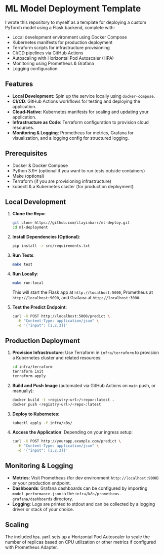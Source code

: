 # ML Model Deployment Template

I wrote this repository to myself as a template for deploying a custom PyTorch model using a Flask backend, complete with:

- Local development environment using Docker Compose
- Kubernetes manifests for production deployment
- Terraform scripts for infrastructure provisioning
- CI/CD pipelines via GitHub Actions
- Autoscaling with Horizontal Pod Autoscaler (HPA)
- Monitoring using Prometheus & Grafana
- Logging configuration

## Features

- **Local Development**: Spin up the service locally using `docker-compose`.
- **CI/CD**: GitHub Actions workflows for testing and deploying the application.
- **Cloud-Native**: Kubernetes manifests for scaling and updating your application.
- **Infrastructure as Code**: Terraform configuration to provision cloud resources.
- **Monitoring & Logging**: Prometheus for metrics, Grafana for visualization, and a logging config for structured logging.

## Prerequisites

- Docker & Docker Compose
- Python 3.9+ (optional if you want to run tests outside containers)
- Make (optional)
- Terraform (if you are provisioning infrastructure)
- kubectl & a Kubernetes cluster (for production deployment)

## Local Development

1. **Clone the Repo**:

   ```bash
   git clone https://github.com/itayinbarr/ml-deploy.git
   cd ml-deployment
   ```

2. **Install Dependencies (Optional)**:

   ```bash
   pip install -r src/requirements.txt
   ```

3. **Run Tests**:

   ```bash
   make test
   ```

4. **Run Locally**:

   ```bash
   make run-local
   ```

   This will start the Flask app at `http://localhost:5000`, Prometheus at `http://localhost:9090`, and Grafana at `http://localhost:3000`.

5. **Test the Predict Endpoint**:

   ```bash
   curl -X POST http://localhost:5000/predict \
     -H "Content-Type: application/json" \
     -d '{"input": [1,2,3]}'
   ```

## Production Deployment

1. **Provision Infrastructure**: Use Terraform in `infra/terraform` to provision a Kubernetes cluster and related resources:

   ```bash
   cd infra/terraform
   terraform init
   terraform apply
   ```

2. **Build and Push Image** (automated via GitHub Actions on `main` push, or manually):

   ```bash
   docker build -t <registry-url>/<repo>:latest .
   docker push <registry-url>/<repo>:latest
   ```

3. **Deploy to Kubernetes**:

   ```bash
   kubectl apply -f infra/k8s/
   ```

4. **Access the Application**: Depending on your ingress setup:

   ```bash
   curl -X POST http://yourapp.example.com/predict \
     -H "Content-Type: application/json" \
     -d '{"input": [1,2,3]}'
   ```

## Monitoring & Logging

- **Metrics**: Visit Prometheus (for dev environment `http://localhost:9090`) or your production endpoint.
- **Dashboards**: Grafana dashboards can be configured by importing `model_performance.json` in the `infra/k8s/prometheus-grafana/dashboards` directory.
- **Logging**: Logs are printed to stdout and can be collected by a logging driver or stack of your choice.

## Scaling

The included `hpa.yaml` sets up a Horizontal Pod Autoscaler to scale the number of replicas based on CPU utilization or other metrics if configured with Prometheus Adapter.

```

```
